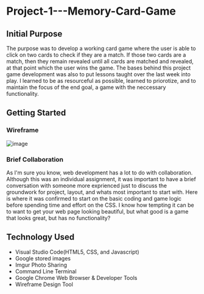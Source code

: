 # Project-1---Memory-Card-Game
## Initial Purpose
The purpose was to develop a working card game where the user is able to click on two cards to check if they are a match. If those two cards are a match, then they remain revealed until all cards are matched and revealed, at that point which the user wins the game. The bases behind this project game development was also to put lessons taught over the last week into play. I learned to be as resourceful as possible, learned to priorotize, and to maintain the focus of the end goal, a game with the neccessary functionality. 

## Getting Started
### Wireframe
![image](https://user-images.githubusercontent.com/68744076/95995845-9dc5c800-0df7-11eb-8b4f-59a0dc2b2a02.png)
### Brief Collaboration
As I'm sure you know, web development has a lot to do with collaboration. Although this was an individual assignment, it was important to have a brief conversation with someone more exprienced just to discuss the groundwork for project, layout, and whats most important to start with. Here is where it was confirmed to start on the basic coding and game logic before spending time and effort on the CSS. I know how tempting it can be to want to get your web page looking beautiful, but what good is a game that looks great, but has no functionality? 
## Technology Used
* Visual Studio Code(HTML5, CSS, and Javascript)
* Google stored images
* Imgur Photo Sharing
* Command Line Terminal
* Google Chrome Web Browser & Developer Tools
* Wireframe Design Tool
